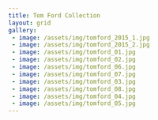 ```yaml
---
title: Tom Ford Collection
layout: grid
gallery:
 - image: /assets/img/tomford_2015_1.jpg
 - image: /assets/img/tomford_2015_2.jpg
 - image: /assets/img/tomford_01.jpg
 - image: /assets/img/tomford_02.jpg
 - image: /assets/img/tomford_06.jpg
 - image: /assets/img/tomford_07.jpg
 - image: /assets/img/tomford_03.jpg
 - image: /assets/img/tomford_08.jpg
 - image: /assets/img/tomford_04.jpg
 - image: /assets/img/tomford_05.jpg
---
```

